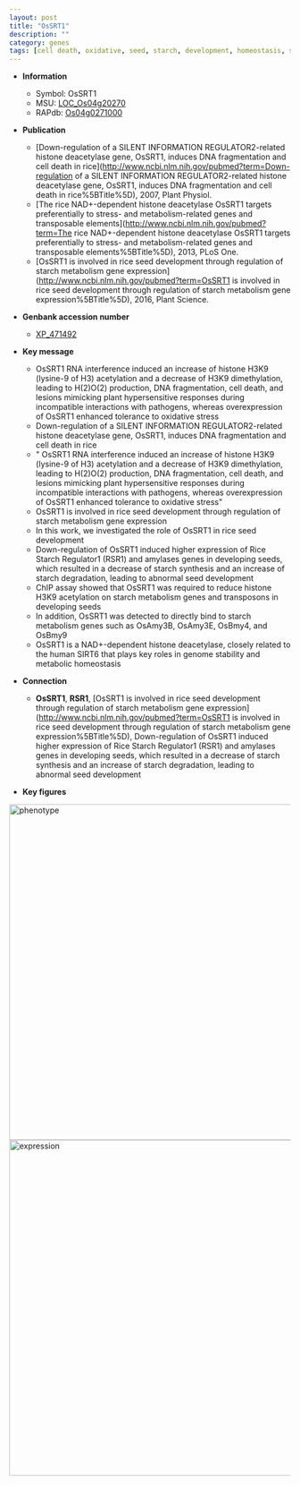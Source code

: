```yaml
---
layout: post
title: "OsSRT1"
description: ""
category: genes
tags: [cell death, oxidative, seed, starch, development, homeostasis, seed development]
---
```


* **Information**  
    + Symbol: OsSRT1  
    + MSU: [LOC_Os04g20270](http://rice.plantbiology.msu.edu/cgi-bin/ORF_infopage.cgi?orf=LOC_Os04g20270)  
    + RAPdb: [Os04g0271000](http://rapdb.dna.affrc.go.jp/viewer/gbrowse_details/irgsp1?name=Os04g0271000)  

* **Publication**  
    + [Down-regulation of a SILENT INFORMATION REGULATOR2-related histone deacetylase gene, OsSRT1, induces DNA fragmentation and cell death in rice](http://www.ncbi.nlm.nih.gov/pubmed?term=Down-regulation of a SILENT INFORMATION REGULATOR2-related histone deacetylase gene, OsSRT1, induces DNA fragmentation and cell death in rice%5BTitle%5D), 2007, Plant Physiol.
    + [The rice NAD+-dependent histone deacetylase OsSRT1 targets preferentially to stress- and metabolism-related genes and transposable elements](http://www.ncbi.nlm.nih.gov/pubmed?term=The rice NAD+-dependent histone deacetylase OsSRT1 targets preferentially to stress- and metabolism-related genes and transposable elements%5BTitle%5D), 2013, PLoS One.
    + [OsSRT1 is involved in rice seed development through regulation of starch metabolism gene expression](http://www.ncbi.nlm.nih.gov/pubmed?term=OsSRT1 is involved in rice seed development through regulation of starch metabolism gene expression%5BTitle%5D), 2016, Plant Science.

* **Genbank accession number**  
    + [XP_471492](http://www.ncbi.nlm.nih.gov/nuccore/XP_471492)

* **Key message**  
    + OsSRT1 RNA interference induced an increase of histone H3K9 (lysine-9 of H3) acetylation and a decrease of H3K9 dimethylation, leading to H(2)O(2) production, DNA fragmentation, cell death, and lesions mimicking plant hypersensitive responses during incompatible interactions with pathogens, whereas overexpression of OsSRT1 enhanced tolerance to oxidative stress
    + Down-regulation of a SILENT INFORMATION REGULATOR2-related histone deacetylase gene, OsSRT1, induces DNA fragmentation and cell death in rice
    + " OsSRT1 RNA interference induced an increase of histone H3K9 (lysine-9 of H3) acetylation and a decrease of H3K9 dimethylation, leading to H(2)O(2) production, DNA fragmentation, cell death, and lesions mimicking plant hypersensitive responses during incompatible interactions with pathogens, whereas overexpression of OsSRT1 enhanced tolerance to oxidative stress"
    + OsSRT1 is involved in rice seed development through regulation of starch metabolism gene expression
    + In this work, we investigated the role of OsSRT1 in rice seed development
    + Down-regulation of OsSRT1 induced higher expression of Rice Starch Regulator1 (RSR1) and amylases genes in developing seeds, which resulted in a decrease of starch synthesis and an increase of starch degradation, leading to abnormal seed development
    + ChIP assay showed that OsSRT1 was required to reduce histone H3K9 acetylation on starch metabolism genes and transposons in developing seeds
    + In addition, OsSRT1 was detected to directly bind to starch metabolism genes such as OsAmy3B, OsAmy3E, OsBmy4, and OsBmy9
    + OsSRT1 is a NAD+-dependent histone deacetylase, closely related to the human SIRT6 that plays key roles in genome stability and metabolic homeostasis

* **Connection**  
    + __OsSRT1__, __RSR1__, [OsSRT1 is involved in rice seed development through regulation of starch metabolism gene expression](http://www.ncbi.nlm.nih.gov/pubmed?term=OsSRT1 is involved in rice seed development through regulation of starch metabolism gene expression%5BTitle%5D),  Down-regulation of OsSRT1 induced higher expression of Rice Starch Regulator1 (RSR1) and amylases genes in developing seeds, which resulted in a decrease of starch synthesis and an increase of starch degradation, leading to abnormal seed development

* **Key figures**  
<img src="http://ricencode.github.io/images/OsSRT1.pheno.png" alt="phenotype"  style="width: 600px;"/>

<img src="http://ricencode.github.io/images/OsSRT1.exp.png" alt="expression"  style="width: 600px;"/>


